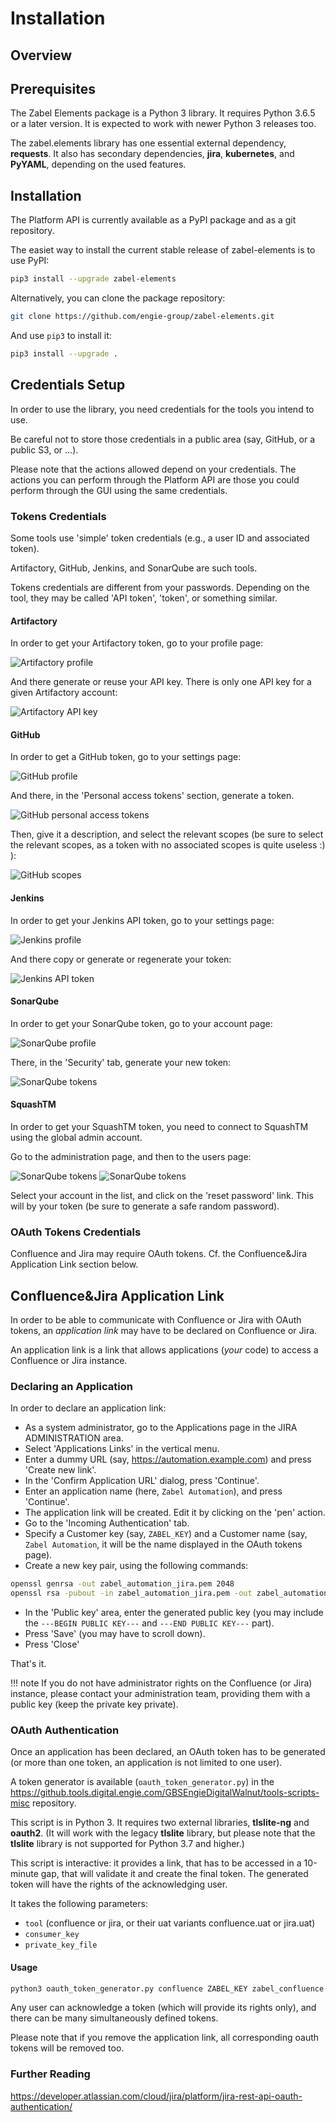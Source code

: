 # Installation

## Overview

## Prerequisites

The Zabel Elements package is a Python 3 library. It requires Python 3.6.5 or a later
version.  It is expected to work with newer Python 3 releases too.

The zabel.elements library has one essential external dependency, **requests**.
It also has secondary dependencies, **jira**, **kubernetes**, and **PyYAML**,
depending on the used features.

## Installation

The Platform API is currently available as a PyPI package and as a git repository.

The easiet way to install the current stable release of zabel-elements is to use PyPI:

```bash
pip3 install --upgrade zabel-elements
```

Alternatively, you can clone the package repository:

```bash
git clone https://github.com/engie-group/zabel-elements.git
```

And use `pip3` to install it:

```bash
pip3 install --upgrade .
```

## Credentials Setup

In order to use the library, you need credentials for the tools you intend to use.

Be careful not to store those credentials in a public area (say, GitHub, or a public
S3, or ...).

Please note that the actions allowed depend on your credentials.  The actions you
can perform through the Platform API are those you could perform through the GUI
using the same credentials.

### Tokens Credentials

Some tools use 'simple' token credentials (e.g., a user ID and associated token).

Artifactory, GitHub, Jenkins, and SonarQube are such tools.

Tokens credentials are different from your passwords.  Depending on the tool, they
may be called 'API token', 'token', or something similar.

#### Artifactory

In order to get your Artifactory token, go to your profile page:

![Artifactory profile](img/Artifactory_profile.png)

And there generate or reuse your API key.  There is only one API key for a given
Artifactory account:

![Artifactory API key](img/Artifactory_api_key.png)

#### GitHub

In order to get a GitHub token, go to your settings page:

![GitHub profile](img/GitHub_profile.png)

And there, in the 'Personal access tokens' section, generate a token.

![GitHub personal access tokens](img/GitHub_personal_tokens.png)

Then, give it a description, and select the relevant scopes (be sure to select the
relevant scopes, as a token with no associated scopes is quite useless :) ):

![GitHub scopes](img/GitHub_personal_tokens_scopes.png)

#### Jenkins

In order to get your Jenkins API token, go to your settings page:

![Jenkins profile](img/Jenkins_profile.png)

And there copy or generate or regenerate your token:

![Jenkins API token](img/Jenkins_api_token.png)

#### SonarQube

In order to get your SonarQube token, go to your account page:

![SonarQube profile](img/SonarQube_profile.png)

There, in the 'Security' tab, generate your new token:

![SonarQube tokens](img/SonarQube_token.png)

#### SquashTM

In order to get your SquashTM token, you need to connect to SquashTM using the global
admin account.

Go to the administration page, and then to the users page:

![SonarQube tokens](img/SquashTM_admin.png)
![SonarQube tokens](img/SquashTM_users.png)

Select your account in the list, and click on the 'reset password' link.  This will
by your token (be sure to generate a safe random password).

### OAuth Tokens Credentials

Confluence and Jira may require OAuth tokens.  Cf. the Confluence&Jira Application Link
section below.

## Confluence&Jira Application Link

In order to be able to communicate with Confluence or Jira with OAuth tokens,
an _application link_ may have to be declared on Confluence or Jira.

An application link is a link that allows applications (_your_ code) to access
a Confluence or Jira instance.

### Declaring an Application

In order to declare an application link:

- As a system administrator, go to the Applications page in the JIRA ADMINISTRATION
  area.
- Select 'Applications Links' in the vertical menu.
- Enter a dummy URL (say, <https://automation.example.com>) and press
  'Create new link'.
- In the 'Confirm Application URL' dialog, press 'Continue'.
- Enter an application name (here, `Zabel Automation`), and press 'Continue'.
- The application link will be created. Edit it by clicking on the 'pen' action.
- Go to the 'Incoming Authentication' tab.
- Specify a Customer key (say, `ZABEL_KEY`) and a Customer name (say, `Zabel Automation`,
  it will be the name displayed in the OAuth tokens page).
- Create a new key pair, using the following commands:

```bash
openssl genrsa -out zabel_automation_jira.pem 2048
openssl rsa -pubout -in zabel_automation_jira.pem -out zabel_automation_jira.pub
```

- In the 'Public key' area, enter the generated public key (you may include the
  `---BEGIN PUBLIC KEY---` and `---END PUBLIC KEY---` part).
- Press 'Save' (you may have to scroll down).
- Press 'Close'

That's it.

!!! note
    If you do not have administrator rights on the Confluence (or Jira) instance,
    please contact your administration team, providing them with a public key (keep
    the private key private).

### OAuth Authentication

Once an application has been declared, an OAuth token has to be generated (or more than
one token, an application is not limited to one user).

A token generator is available (`oauth_token_generator.py`) in the
<https://github.tools.digital.engie.com/GBSEngieDigitalWalnut/tools-scripts-misc>
repository.

This script is in Python 3. It requires two external libraries, **tlslite-ng** and
**oauth2**.  (It will work with the legacy **tlslite** library, but please note that
the **tlslite** library is not supported for Python 3.7 and higher.)

This script is interactive: it provides a link, that has to be accessed in a 10-minute
gap, that will validate it and create the final token.  The generated token will have
the rights of the acknowledging user.

It takes the following parameters:

- `tool` (confluence or jira, or their uat variants confluence.uat or jira.uat)
- `consumer_key`
- `private_key_file`

#### Usage

```bash
python3 oauth_token_generator.py confluence ZABEL_KEY zabel_confluence.pem
```

Any user can acknowledge a token (which will provide its rights only), and there can be
many simultaneously defined tokens.

Please note that if you remove the application link, all corresponding oauth tokens will
be removed too.

### Further Reading

<https://developer.atlassian.com/cloud/jira/platform/jira-rest-api-oauth-authentication/>
